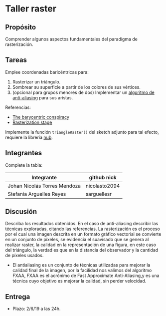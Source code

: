 # Taller raster

## Propósito

Comprender algunos aspectos fundamentales del paradigma de rasterización.

## Tareas

Emplee coordenadas baricéntricas para:

1. Rasterizar un triángulo.
2. Sombrear su superficie a partir de los colores de sus vértices.
3. (opcional para grupos menores de dos) Implementar un [algoritmo de anti-aliasing](https://www.scratchapixel.com/lessons/3d-basic-rendering/rasterization-practical-implementation/rasterization-practical-implementation) para sus aristas.

Referencias:

* [The barycentric conspiracy](https://fgiesen.wordpress.com/2013/02/06/the-barycentric-conspirac/)
* [Rasterization stage](https://www.scratchapixel.com/lessons/3d-basic-rendering/rasterization-practical-implementation/rasterization-stage)

Implemente la función ```triangleRaster()``` del sketch adjunto para tal efecto, requiere la librería [nub](https://github.com/nakednous/nub/releases).

## Integrantes

Complete la tabla:

| Integrante 		      | github nick |
|-----------------------------|-------------|
|Johan Nicolás Torres Mendoza |nicolasto2094|
|Stefania Arguelles Reyes     |sarguellesr  |

## Discusión

Describa los resultados obtenidos. En el caso de anti-aliasing describir las técnicas exploradas, citando las referencias.
La rasterización es el proceso por el cual una imagen descrita en un formato gráfico vectorial se convierte en un conjunto de píxeles, se evidencia el suavisado que se genera al realizar raster, la calidad en la representación de una figura, en este caso del triángulo, la verdad es que en la distancia del observador y la cantidad de píxeles usados.

* El antialiasing es un conjunto de técnicas utilizadas para mejorar la calidad final de la imagen, por la facilidad nos valimos del algoritmo FXAA, FXAA es el acrónimo de Fast Approximate Anti-Aliasing,y es una técnica cuyo objetivo es mejorar la calidad, sin perder velocidad.
## Entrega

* Plazo: 2/6/19 a las 24h.
